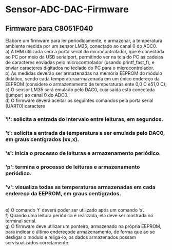 # Sensor-ADC-DAC-Firmware
## Firmware para C8051F040
Elabore um firmware para ler periodicamente, e armazenar, a temperatura ambiente medida por um sensor LM35, conectado ao canal 0 do ADC0.</br>a) A IHM utilizada será a porta serial do microcontrolador, que é conectada ao PC por meio da USB serialport, permitindo ver na tela do PC as cadeias de caracteres enviadas pelo microcontrolador (usando printf_fast_f), e enviar caracteres digitados no teclado do PC para o microcontrolador. </br> b) As medidas deverão ser armazenadas na memória EEPROM do módulo didático, sendo cada temperaturaarmazenada em um único endereço da EEPROM (considere o armazenamento de temperaturas ente 0,0 C e51,0 C);</br> c) O sensor LM35 será emulado pelo DAC0, cuja saída está conectada (jumper) ao canal 0 do ADC0. </br> d) O firmware deverá aceitar os seguintes comandos pela porta serial (UART0):caractere 

### 'i': solicita a entrada do intervalo entre leituras, em segundos.
### 't': solicita a entrada da temperatura a ser emulada pelo DAC0, em graus centígrados (xx,x).
### 's': inicia o processo de leituras e armazenamento periódico.
### 'p': termina o processo de leituras e armazenamento periódico.
### 'v': visualiza todas as temperaturas armazenadas em cada endereço da EEPROM, em graus centígrados. 

</br> e) O comando ‘t’ deverá poder ser utilizado após um comando ‘s’. </br> f) Quando uma leitura periódica é realizada, ela deve ser mostrada no terminal serial. </br> g) O firmware deve utilizar um ponteiro, armazenado na própria EEPROM, para indicar o último endereçode armazenamento, de forma que ao se desligar o módulo e religá-lo, os dados armazenados possam servisualizados corretamente.
